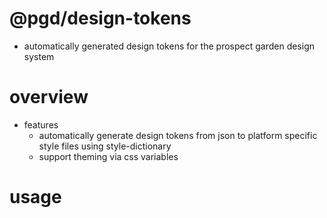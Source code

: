 # @pgd/design-tokens

- automatically generated design tokens for the prospect garden design system

# overview

- features
  - automatically generate design tokens from json to platform specific style files using style-dictionary
  - support theming via css variables

# usage
